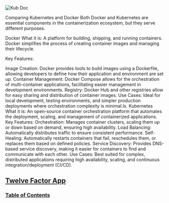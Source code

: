 ![Kub   Doc](https://github.com/user-attachments/assets/c51ebca8-6a76-479d-a900-a34628041f9d)

Comparing Kubernetes and Docker
Both Docker and Kubernetes are essential components in the containerization ecosystem, but they serve different purposes.

Docker
What it is: A platform for building, shipping, and running containers. Docker simplifies the process of creating container images and managing their lifecycle.

Key Features:

Image Creation: Docker provides tools to build images using a Dockerfile, allowing developers to define how their application and environment are set up.
Container Management: Docker Compose allows for the orchestration of multi-container applications, facilitating easier management in development environments.
Registry: Docker Hub and other registries allow for easy sharing and distribution of container images.
Use Cases: Ideal for local development, testing environments, and simpler production deployments where orchestration complexity is minimal.ls.
Kubernetes
What it is: An open-source container orchestration platform that automates the deployment, scaling, and management of containerized applications.
Key Features:
Orchestration: Manages container clusters, scaling them up or down based on demand, ensuring high availability.
Load Balancing: Automatically distributes traffic to ensure consistent performance.
Self-Healing: Automatically restarts containers that fail, reschedules them, or replaces them based on defined policies.
Service Discovery: Provides DNS-based service discovery, making it easier for containers to find and communicate with each other.
Use Cases: Best suited for complex, distributed applications requiring high availability, scaling, and continuous integration/deployment (CI/CD).

## [Twelve Factor App](12factorapp.md)
### [Table of Contents](README.md)
